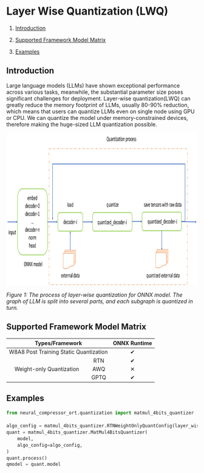 Layer Wise Quantization (LWQ)
=====

1. [Introduction](#introduction)

2. [Supported Framework Model Matrix](#supported-framework-model-matrix)

3. [Examples](#examples)

## Introduction

Large language models (LLMs) have shown exceptional performance across various tasks, meanwhile, the substantial parameter size poses significant challenges for deployment. Layer-wise quantization(LWQ) can greatly reduce the memory footprint of LLMs, usually 80-90% reduction, which means that users can quantize LLMs even on single node using GPU or CPU. We can quantize the model under memory-constrained devices, therefore making the huge-sized LLM quantization possible.

<img src="./imgs/lwq_ort.png" width=900 height=400>

*Figure 1: The process of layer-wise quantization for ONNX model. The graph of LLM is split into several parts, and each subgraph is quantized in turn.*

## Supported Framework Model Matrix


<table class="tg">
<thead>
  <tr>
    <th colspan="2" style="text-align:center;vertical-align:middle">Types/Framework</th>
    <th style="text-align:center;vertical-align:middle">ONNX Runtime</th>
  </tr>
</thead>
<tbody>
  <tr>
    <td style="text-align:center;vertical-align:middle" colspan="2">W8A8 Post Training Static Quantization</td>
    <td style="text-align:center;vertical-align:middle">&#10004;</td>
  </tr>
  <tr>
    <td style="text-align:center;vertical-align:middle" rowspan="3">Weight-only Quantization</td>
    <td style="text-align:center;vertical-align:middle">RTN</td>
    <td style="text-align:center;vertical-align:middle">&#10004;</td></td>
  </tr>
  <tr>
    <td style="text-align:center;vertical-align:middle">AWQ</td>
    <td style="text-align:center;vertical-align:middle">&#10005;</td>
  </tr>
  <tr>
    <td style="text-align:center;vertical-align:middle">GPTQ</td>
    <td style="text-align:center;vertical-align:middle">&#10004;</td>
  </tr>
</tbody>
</table>

## Examples

```python
from neural_compressor_ort.quantization import matmul_4bits_quantizer

algo_config = matmul_4bits_quantizer.RTNWeightOnlyQuantConfig(layer_wise_quant=True)
quant = matmul_4bits_quantizer.MatMul4BitsQuantizer(
    model,
    algo_config=algo_config,
)
quant.process()
qmodel = quant.model
```
